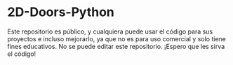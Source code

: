 # 2D-Doors-Python
Este repositorio es público, y cualquiera puede usar el código para sus proyectos e incluso mejorarlo, ya que no es para uso comercial y solo tiene fines educativos. No se puede editar este repositorio. ¡Espero que les sirva el código!
